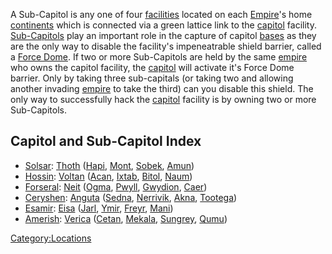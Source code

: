 A Sub-Capitol is any one of four [facilities](Facilities.md)
located on each [Empire](Empire.md)'s home
[continents](Continent.md) which is connected via a green
lattice link to the [capitol](Capitol.md) facility.
[Sub-Capitols](Sub-Capitol.md) play an important role in the
capture of capitol [bases](Facilities.md) as they are the only
way to disable the facility's impeneatrable shield barrier, called a
[Force Dome](Force_Dome.md). If two or more Sub-Capitols are
held by the same [empire](Empire.md) who owns the capitol
facility, the [capitol](Capitol.md) will activate it's Force
Dome barrier. Only by taking three sub-capitals (or taking two and
allowing another invading [empire](Empire.md) to take the third)
can you disable this shield. The only way to successfully hack the
[capitol](Capitol.md) facility is by owning two or more
Sub-Capitols.

## Capitol and Sub-Capitol Index

- [Solsar](Solsar.md): [Thoth](Thoth.md)
  ([Hapi](Hapi.md), [Mont](Mont.md),
  [Sobek](Sobek.md), [Amun](Amun.md))
- [Hossin](Hossin.md): [Voltan](Voltan.md)
  ([Acan](Acan.md), [Ixtab](Ixtab.md),
  [Bitol](Bitol.md), [Naum](Naum.md))
- [Forseral](Forseral.md): [Neit](Neit.md)
  ([Ogma](Ogma.md), [Pwyll](Pwyll.md),
  [Gwydion](Gwydion.md), [Caer](Caer.md))
- [Ceryshen](Ceryshen.md): [Anguta](Anguta.md)
  ([Sedna](Sedna.md), [Nerrivik](Nerrivik.md),
  [Akna](Akna.md), [Tootega](Tootega.md))
- [Esamir](Esamir.md): [Eisa](Eisa.md)
  ([Jarl](Jarl.md), [Ymir](Ymir.md),
  [Freyr](Freyr.md), [Mani](Mani.md))
- [Amerish](Amerish.md): [Verica](Verica.md)
  ([Cetan](Cetan.md), [Mekala](Mekala.md),
  [Sungrey](Sungrey.md), [Qumu](Qumu.md))

[Category:Locations](Category:Locations.md)

